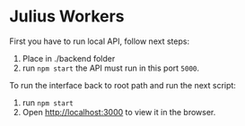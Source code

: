 # Julius Workers

First you have to run local API, follow next steps:

1. Place in ./backend folder
2. run `npm start` the API must run in this port `5000`.

To run the interface back to root path and run the next script:

1. run `npm start`
2. Open [http://localhost:3000](http://localhost:3000) to view it in the browser.